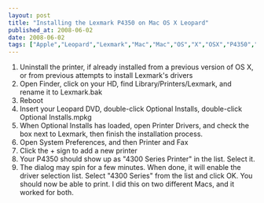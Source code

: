 ```yaml
---
layout: post
title: "Installing the Lexmark P4350 on Mac OS X Leopard"
published_at: 2008-06-02
date: 2008-06-02
tags: ["Apple","Leopard","Lexmark","Mac","Mac","OS","X","OSX","P4350","printers"]
---
```


1.  Uninstall the printer, if already installed from a previous version of OS X, or from previous attempts to install Lexmark's drivers
2.  Open Finder, click on your HD, find Library/Printers/Lexmark, and rename it to Lexmark.bak
3.  Reboot
4.  Insert your Leopard DVD, double-click Optional Installs, double-click Optional Installs.mpkg
5.  When Optional Installs has loaded, open Printer Drivers, and check the box next to Lexmark, then finish the installation process.
6.  Open System Preferences, and then Printer and Fax
7.  Click the + sign to add a new printer
8.  Your P4350 should show up as "4300 Series Printer" in the list. Select it.
9.  The dialog may spin for a few minutes. When done, it will enable the driver selection list. Select "4300 Series" from the list and click OK.
You should now be able to print. I did this on two different Macs, and it worked for both.